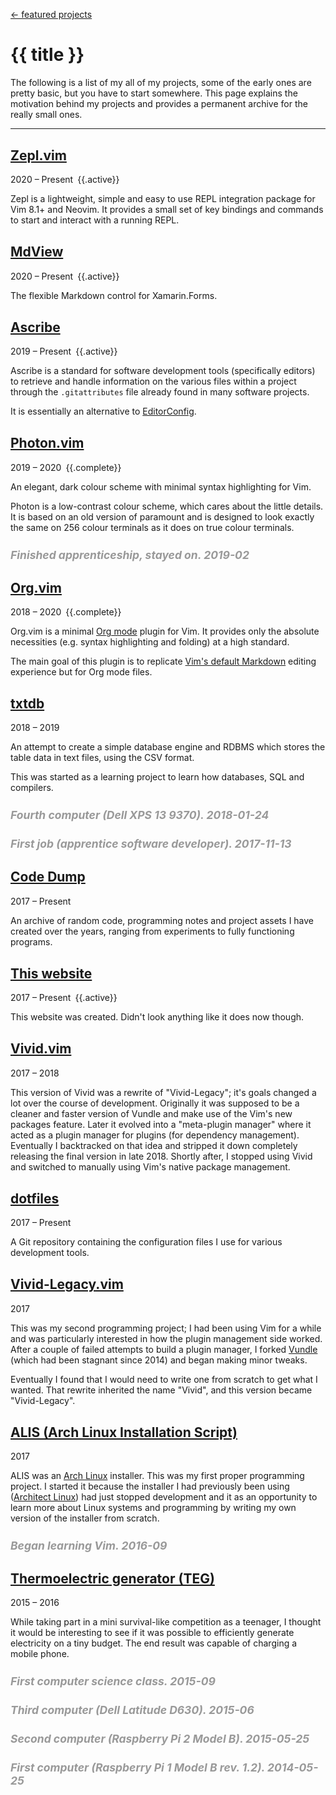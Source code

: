 <!-- METADATA
title: Project timeline

.maintainer: <b title="I was a maintainer, (but not original author) of this project for the given time period.">Maintainer</b>
.active: <b title="I am actively working on this project.">Active</b>
.complete: <b title="I consider this project to be complete but I still maintain and provide support for it.">Complete</b>
-->

<style>
h2 {
    margin-top: 30px;
}
div .date {
    margin-bottom: -3px;
}
/* Context */
h5 {
    margin-bottom: 0px;
    margin-top: 25px;
    color: #999;
    font-size: 1.25em;
    font-style: italic;
}
</style>

[← featured projects](../)

# {{ title }}

The following is a list of my all of my projects, some of the early ones are
pretty basic, but you have to start somewhere.  This page explains the
motivation behind my projects and provides a permanent archive for the really
small ones.

---

## [Zepl.vim](https://github.com/axvr/zepl.vim)
<div class="date"><span title="2020-02-23 &ndash; Present">2020 &ndash; Present</span>&ensp;{{.active}}</div>

Zepl is a lightweight, simple and easy to use REPL integration package for Vim
8.1+ and Neovim.  It provides a small set of key bindings and commands to start
and interact with a running REPL.


## [MdView](https://github.com/axvr/MdView)
<div class="date"><span title="2020-01-28 &ndash; Present">2020 &ndash; Present</span>&ensp;{{.active}}</div>

The flexible Markdown control for Xamarin.Forms.


## [Ascribe](/projects/ascribe)
<div class="date"><span title="2019-04-21 &ndash; Present">2019 &ndash; Present</span>&ensp;{{.active}}</div>

Ascribe is a standard for software development tools (specifically editors) to
retrieve and handle information on the various files within a project through
the `.gitattributes` file already found in many software projects.

It is essentially an alternative to [EditorConfig](https://editorconfig.org/).


## [Photon.vim](https://github.com/axvr/photon.vim)
<div class="date"><span title="2019-03-23 &ndash; 2020-02-23"><span>2019 &ndash; 2020</span>&ensp;{{.complete}}</div>

An elegant, dark colour scheme with minimal syntax highlighting for Vim.

Photon is a low-contrast colour scheme, which cares about the little details.
It is based on an old version of paramount and is designed to look exactly the
same on 256 colour terminals as it does on true colour terminals.


##### Finished apprenticeship, stayed on.  2019-02


## [Org.vim](https://github.com/axvr/org.vim)
<div class="date"><span title="2018-11-03 &ndash; 2020-05-03">2018 &ndash; 2020</span>&ensp;{{.complete}}</div>

Org.vim is a minimal [Org mode](https://orgmode.org/) plugin for Vim.  It
provides only the absolute necessities (e.g. syntax highlighting and folding)
at a high standard.

The main goal of this plugin is to replicate [Vim's default
Markdown](https://github.com/tpope/vim-markdown/) editing experience but for
Org mode files.


## [txtdb](https://github.com/axvr/txtdb)
<div class="date" title="2018-11-09 &ndash; 2019-03-03">2018 &ndash; 2019</div>

An attempt to create a simple database engine and RDBMS which stores the
table data in text files, using the CSV format.

This was started as a learning project to learn how databases, SQL and
compilers.


##### Fourth computer (Dell XPS 13 9370).  2018-01-24


##### First job (apprentice software developer).  2017-11-13


## [Code Dump](https://github.com/axvr/codedump)
<div class="date" title="2017-10-03 &ndash; Present">2017 &ndash; Present</div>

An archive of random code, programming notes and project assets I have created
over the years, ranging from experiments to fully functioning programs.


## [This website](https://github.com/axvr/axvr.github.io)
<div class="date"><span title="2017-09-09 &ndash; Present">2017 &ndash; Present</span>&ensp;{{.active}}</div>

This website was created.  Didn't look anything like it does now though.


## [Vivid.vim](https://github.com/axvr/vivid.vim)
<div class="date" title="2017-08-13 &ndash; 2018-11-07">2017 &ndash; 2018</div>

This version of Vivid was a rewrite of "Vivid-Legacy"; it's goals changed a lot
over the course of development.  Originally it was supposed to be a cleaner and
faster version of Vundle and make use of the Vim's new packages feature.  Later
it evolved into a "meta-plugin manager" where it acted as a plugin manager for
plugins (for dependency management).  Eventually I backtracked on that idea and
stripped it down completely releasing the final version in late 2018.  Shortly
after, I stopped using Vivid and switched to manually using Vim's native
package management.


## [dotfiles](https://github.com/axvr/dotfiles)
<div class="date" title="2017-04-16 &ndash; Present">2017 &ndash; Present</div>

A Git repository containing the configuration files I use for various
development tools.


## [Vivid-Legacy.vim](https://github.com/axvr/Vivid-Legacy.vim)
<div class="date" title="2017-04-06 &ndash; 2017-09-14">2017</div>

This was my second programming project; I had been using Vim for a while and
was particularly interested in how the plugin management side worked.  After
a couple of failed attempts to build a plugin manager, I forked
[Vundle](https://github.com/VundleVim/Vundle.vim) (which had been stagnant
since 2014) and began making minor tweaks.

Eventually I found that I would need to write one from scratch to get what
I wanted.  That rewrite inherited the name "Vivid", and this version became
"Vivid-Legacy".


## [ALIS (Arch Linux Installation Script)](https://github.com/axvr/alis)
<div class="date" title="2017-01-22 &ndash; 2017-10-30">2017</div>

ALIS was an [Arch Linux](https://www.archlinux.org/) installer.  This was my
first proper programming project.  I started it because the installer I had
previously been using ([Architect Linux](https://sourceforge.net/projects/architect-linux/))
had just stopped development and it as an opportunity to learn more about Linux
systems and programming by writing my own version of the installer from
scratch.


##### Began learning Vim.  2016-09


## [Thermoelectric generator (TEG)](/projects/teg)
<div class="date" title="2015-11-08 &ndash; 2016-02">2015 &ndash; 2016</div>

While taking part in a mini survival-like competition as a teenager, I thought
it would be interesting to see if it was possible to efficiently generate
electricity on a tiny budget.  The end result was capable of charging a mobile
phone.


##### First computer science class.  2015-09

##### Third computer (Dell Latitude D630).  2015-06

##### Second computer (Raspberry Pi 2 Model B).  2015-05-25

##### First computer (Raspberry Pi 1 Model B rev. 1.2).  2014-05-25
